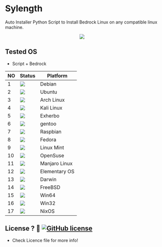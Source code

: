# Sylength
Auto Installer Python Script to Install Bedrock Linux on any compatible linux machine.

<p align="center">
  <img src="https://github.com/Uniminin/BETTER-BEDROCK/blob/master/PNG/BedrockLinux.png"/>
</p>

## Tested OS
- Script + Bedrock

| NO | Status| Platform|
|----|-------|---------|
|1|[![](https://github.com/Uniminin/Ripple-Auto-Installer/blob/master/X/pass.svg)](https://github.com/uniminin)| Debian
|2|[![](https://github.com/Uniminin/Ripple-Auto-Installer/blob/master/X/pass.svg)](https://github.com/uniminin)| Ubuntu
|3|[![](https://github.com/Uniminin/Ripple-Auto-Installer/blob/master/X/pass.svg)](https://github.com/uniminin)| Arch Linux
|4|[![](https://github.com/Uniminin/Ripple-Auto-Installer/blob/master/X/pass.svg)](https://github.com/uniminin)| Kali Linux
|5|[![](https://github.com/Uniminin/Ripple-Auto-Installer/blob/master/X/pass.svg)](https://github.com/uniminin)| Exherbo
|6|[![](https://github.com/Uniminin/Ripple-Auto-Installer/blob/master/X/pass.svg)](https://github.com/uniminin)| gentoo
|7|[![](https://github.com/Uniminin/Ripple-Auto-Installer/blob/master/X/pass.svg)](https://github.com/uniminin)| Raspbian
|8|[![](https://github.com/Uniminin/Ripple-Auto-Installer/blob/master/X/pass.svg)](https://github.com/uniminin)| Fedora
|9|[![](https://github.com/Uniminin/Ripple-Auto-Installer/blob/master/X/fail.svg)](https://github.com/uniminin)| Linux Mint 
|10|[![](https://github.com/Uniminin/Ripple-Auto-Installer/blob/master/X/fail.svg)](https://github.com/uniminin)| OpenSuse
|11|[![](https://github.com/Uniminin/Ripple-Auto-Installer/blob/master/X/fail.svg)](https://github.com/uniminin)| Manjaro Linux
|12|[![](https://github.com/Uniminin/Ripple-Auto-Installer/blob/master/X/fail.svg)](https://github.com/uniminin)| Elementary OS
|13|[![](https://github.com/Uniminin/Ripple-Auto-Installer/blob/master/X/fail.svg)](https://github.com/uniminin)| Darwin
|14|[![](https://github.com/Uniminin/Ripple-Auto-Installer/blob/master/X/fail.svg)](https://github.com/uniminin)| FreeBSD
|15|[![](https://github.com/Uniminin/Ripple-Auto-Installer/blob/master/X/fail.svg)](https://github.com/uniminin)| Win64
|16|[![](https://github.com/Uniminin/Ripple-Auto-Installer/blob/master/X/fail.svg)](https://github.com/uniminin)| Win32
|17|[![](https://github.com/Uniminin/Ripple-Auto-Installer/blob/master/X/fail.svg)](https://github.com/uniminin)| NixOS

## License ? :scroll: [![GitHub license](https://img.shields.io/github/license/Naereen/StrapDown.js.svg)](https://github.com/Uniminin/BETTER-BEDROCK/blob/master/LICENSE)
- Check Licence file for more info!
